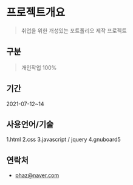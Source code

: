 # 프로젝트개요
>취업을 위한 개성있는 포트폴리오 제작
프로젝트

## 구분
>개인작업 100%

## 기간
2021-07-12~14
## 사용언어/기술
1.html
2.css
3.javascript / jquery
4.gnuboard5

## 연락처
* phaz@naver.com

